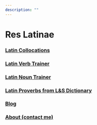 ```yaml
---
description: ""
---
```

# Res Latinae

### [Latin Collocations](/collocations)

### [Latin Verb Trainer](/verbs)

### [Latin Noun Trainer](/nouns)

### [Latin Proverbs from L&S Dictionary](https://www.amazon.com/dp/B08JD3KZNY)

### [Blog](/latin_blog)

### [About (contact me)](about)
